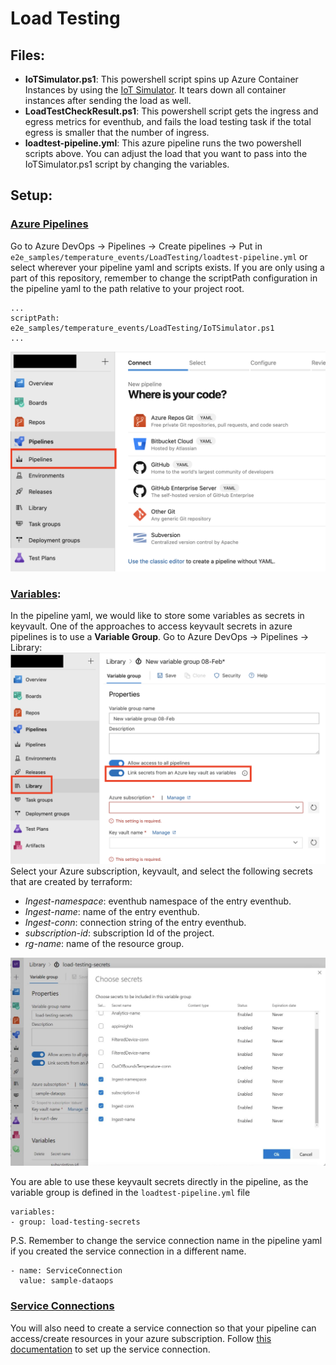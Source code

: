 # Load Testing 

## Files:
- **IoTSimulator.ps1**: This powershell script spins up Azure Container Instances by using the [IoT Simulator](https://github.com/Azure-Samples/Iot-Telemetry-Simulator). It tears down all container instances after sending the load as well.
- **LoadTestCheckResult.ps1**: This powershell script gets the ingress and egress metrics for eventhub, and fails the load testing task if the total egress is smaller that the number of ingress. 
- **loadtest-pipeline.yml**: This azure pipeline runs the two powershell scripts above. You can adjust the load that you want to pass into the IoTSimulator.ps1 script by changing the variables.

## Setup:
### <u>Azure Pipelines</u>
Go to Azure DevOps -> Pipelines -> Create pipelines -> Put in ```e2e_samples/temperature_events/LoadTesting/loadtest-pipeline.yml``` or select wherever your pipeline yaml and scripts exists. If you are only using a part of this repository, remember to change the scriptPath configuration in the pipeline yaml to the path relative to your project root.
```
...
scriptPath: e2e_samples/temperature_events/LoadTesting/IoTSimulator.ps1
...
```
![azure_pipeline_setup](../../../docs/images/azure_pipeline_setup.png)

### <u>Variables</u>:
In the pipeline yaml, we would like to store some variables as secrets in keyvault. One of the approaches to access keyvault secrets in azure pipelines is to use a **Variable Group**. Go to Azure DevOps -> Pipelines -> Library: ![azure_pipeline_var_group](../../../docs/images/azure_pipeline_var_group.png)
Select your Azure subscription, keyvault, and select the following secrets that are created by terraform:

- *Ingest-namespace*: eventhub namespace of the entry eventhub. 
- *Ingest-name*: name of the entry eventhub. 
- *Ingest-conn*: connection string of the entry eventhub.
- *subscription-id*: subscription Id of the project.
- *rg-name*: name of the resource group.

 ![var_group_secrets](../../../docs/images/var_group_secrets.png)

You are able to use these keyvault secrets directly in the pipeline, as the variable group is defined in the `loadtest-pipeline.yml` file
```
variables:
- group: load-testing-secrets
```
P.S. Remember to change the service connection name in the pipeline yaml if you created the service connection in a different name.
```
- name: ServiceConnection
  value: sample-dataops
```
### <u>Service Connections</u>

You will also need to create a service connection so that your pipeline can access/create resources in your azure subscription. Follow [this documentation](https://docs.microsoft.com/en-us/azure/devops/pipelines/library/service-endpoints?view=azure-devops&tabs=yaml) to set up the service connection.
